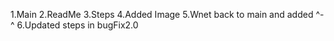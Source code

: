 1.Main
2.ReadMe
3.Steps
4.Added Image
5.Wnet back to main and added ^-^
6.Updated steps in bugFix2.0